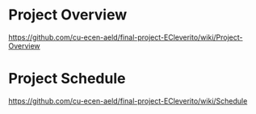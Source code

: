 # Project Overview
https://github.com/cu-ecen-aeld/final-project-ECleverito/wiki/Project-Overview

# Project Schedule
https://github.com/cu-ecen-aeld/final-project-ECleverito/wiki/Schedule
